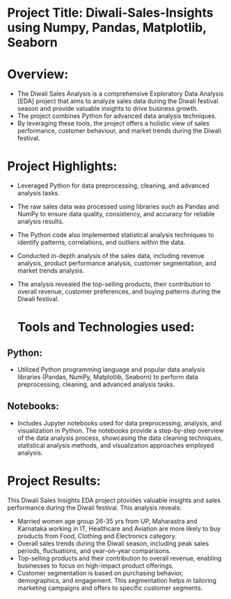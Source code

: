 # Project Title: Diwali-Sales-Insights using Numpy, Pandas, Matplotlib, Seaborn
# Overview:
* The Diwali Sales Analysis  is a comprehensive Exploratory Data Analysis [EDA] project that aims to analyze sales data during the Diwali festival season and provide valuable insights to drive business growth.
* The project combines Python for advanced data analysis techniques.
* By leveraging these tools, the project offers a holistic view of sales performance, customer behaviour, and market trends during the Diwali festival.

# Project Highlights:
* Leveraged Python for data preprocessing, cleaning, and advanced analysis tasks.

 * The raw sales data was processed using libraries such as Pandas and NumPy to ensure data quality, consistency, and accuracy for reliable analysis results.
 
* The Python code also implemented statistical analysis techniques to identify patterns, correlations, and outliers within the data.

* Conducted in-depth analysis of the sales data, including revenue analysis, product performance analysis, customer segmentation, and market trends analysis.

* The analysis revealed the top-selling products, their contribution to overall revenue, customer preferences, and buying patterns during the Diwali festival.

  # Tools and Technologies used:
 ## Python:
 * Utilized Python programming language and popular data analysis libraries (Pandas, NumPy, Matplotlib, Seaborn) to perform data preprocessing, cleaning, and advanced analysis tasks.
## Notebooks: 
* Includes Jupyter notebooks used for data preprocessing, analysis, and visualization in Python. The notebooks provide a step-by-step overview of the data analysis process, showcasing the data cleaning techniques, statistical analysis methods, and visualization approaches employed analysis.

# Project Results:
This Diwali Sales Insights EDA project ptovides valuable insights and sales performance during the Diwali festival. This analysis reveals:
* Married women age group 26-35 yrs from UP, Maharastra and Karnataka working in IT, Healthcare and Aviation are more likely to buy products from Food, Clothing and Electronics category.
* Overall sales trends during the Diwali season, including peak sales periods, fluctuations, and year-on-year comparisons.
* Top-selling products and their contribution to overall revenue, enabling businesses to focus on high-impact product offerings.
* Customer segmentation is based on purchasing behavior, demographics, and engagement. This segmentation helps in tailoring marketing campaigns and offers to specific customer segments.
